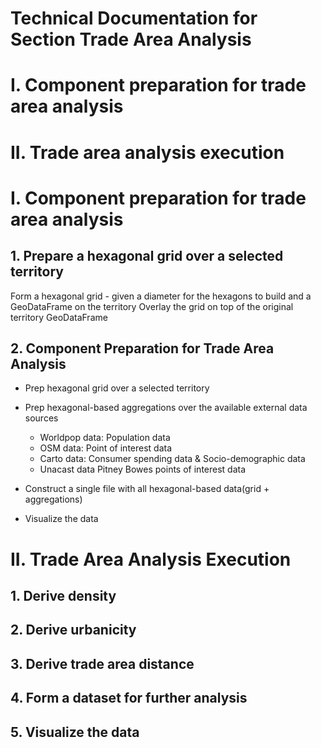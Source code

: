 # Technical Documentation for Section Trade Area Analysis

# I. Component preparation for trade area analysis

# II. Trade area analysis execution





# I. Component preparation for trade area analysis

## 1. Prepare a hexagonal grid over a selected territory

Form a hexagonal grid - given a diameter for the hexagons to build and a GeoDataFrame on the territory
Overlay the grid on top of the original territory GeoDataFrame


## 2. **Component Preparation for Trade Area Analysis**



- Prep hexagonal grid over a selected territory

- Prep hexagonal-based aggregations over the available external data sources

  - Worldpop data: Population data
  - OSM data: Point of interest data
  - Carto data: Consumer spending data & Socio-demographic data
  - Unacast data Pitney Bowes points of interest data


- Construct a single file with all hexagonal-based data(grid + aggregations)

- Visualize the data

# II. Trade Area Analysis Execution

## 1. Derive density

## 2. Derive urbanicity

## 3. Derive trade area distance

## 4. Form a dataset for further analysis

## 5. Visualize the data
